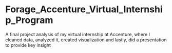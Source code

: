 # Forage_Accenture_Virtual_Internship_Program
A final project analysis of my virtual internship at Accenture, where I cleaned data, analyzed it, created visualization and lastly, did a presentation to provide key insight
